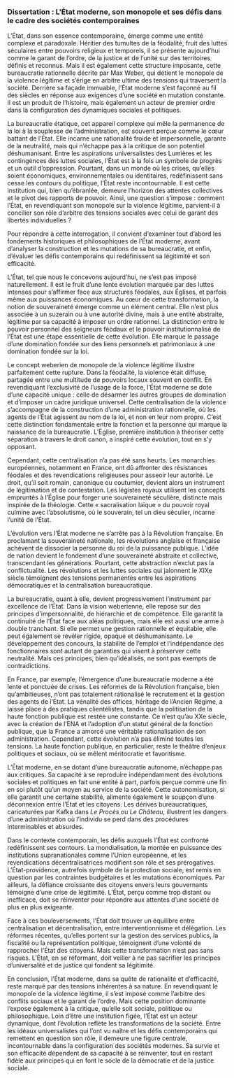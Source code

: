 ### Dissertation : **L’État moderne, son monopole et ses défis dans le cadre des sociétés contemporaines**

L’État, dans son essence contemporaine, émerge comme une entité complexe et paradoxale. Héritier des tumultes de la féodalité, fruit des luttes séculaires entre pouvoirs religieux et temporels, il se présente aujourd’hui comme le garant de l’ordre, de la justice et de l’unité sur des territoires définis et reconnus. Mais il est également cette structure imposante, cette bureaucratie rationnelle décrite par Max Weber, qui détient le monopole de la violence légitime et s’érige en arbitre ultime des tensions qui traversent la société. Derrière sa façade immuable, l’État moderne s’est façonné au fil des siècles en réponse aux exigences d’une société en mutation constante. Il est un produit de l’histoire, mais également un acteur de premier ordre dans la configuration des dynamiques sociales et politiques.

La bureaucratie étatique, cet appareil complexe qui mêle la permanence de la loi à la souplesse de l’administration, est souvent perçue comme le cœur battant de l’État. Elle incarne une rationalité froide et impersonnelle, garante de la neutralité, mais qui n’échappe pas à la critique de son potentiel déshumanisant. Entre les aspirations universalistes des Lumières et les contingences des luttes sociales, l’État est à la fois un symbole de progrès et un outil d’oppression. Pourtant, dans un monde où les crises, qu’elles soient économiques, environnementales ou identitaires, redéfinissent sans cesse les contours du politique, l’État reste incontournable. Il est cette institution qui, bien qu’ébranlée, demeure l’horizon des attentes collectives et le pivot des rapports de pouvoir. Ainsi, une question s’impose : comment l’État, en revendiquant son monopole sur la violence légitime, parvient-il à concilier son rôle d’arbitre des tensions sociales avec celui de garant des libertés individuelles ? 

Pour répondre à cette interrogation, il convient d’examiner tout d’abord les fondements historiques et philosophiques de l’État moderne, avant d’analyser la construction et les mutations de sa bureaucratie, et enfin, d’évaluer les défis contemporains qui redéfinissent sa légitimité et son efficacité.

L’État, tel que nous le concevons aujourd’hui, ne s’est pas imposé naturellement. Il est le fruit d’une lente évolution marquée par des luttes intenses pour s’affirmer face aux structures féodales, aux Églises, et parfois même aux puissances économiques. Au cœur de cette transformation, la notion de souveraineté émerge comme un élément central. Elle n’est plus associée à un suzerain ou à une autorité divine, mais à une entité abstraite, légitime par sa capacité à imposer un ordre rationnel. La distinction entre le pouvoir personnel des seigneurs féodaux et le pouvoir institutionnalisé de l’État est une étape essentielle de cette évolution. Elle marque le passage d’une domination fondée sur des liens personnels et patrimoniaux à une domination fondée sur la loi.

Le concept weberien de monopole de la violence légitime illustre parfaitement cette rupture. Dans la féodalité, la violence était diffuse, partagée entre une multitude de pouvoirs locaux souvent en conflit. En revendiquant l’exclusivité de l’usage de la force, l’État moderne se dote d’une capacité unique : celle de désarmer les autres groupes de domination et d’imposer un cadre juridique universel. Cette centralisation de la violence s’accompagne de la construction d’une administration rationnelle, où les agents de l’État agissent au nom de la loi, et non en leur nom propre. C’est cette distinction fondamentale entre la fonction et la personne qui marque la naissance de la bureaucratie. L’Église, première institution à théoriser cette séparation à travers le droit canon, a inspiré cette évolution, tout en s’y opposant.

Cependant, cette centralisation n’a pas été sans heurts. Les monarchies européennes, notamment en France, ont dû affronter des résistances féodales et des revendications religieuses pour asseoir leur autorité. Le droit, qu’il soit romain, canonique ou coutumier, devient alors un instrument de légitimation et de contestation. Les légistes royaux utilisent les concepts empruntés à l’Église pour forger une souveraineté séculière, distincte mais inspirée de la théologie. Cette « sacralisation laïque » du pouvoir royal culmine avec l’absolutisme, où le souverain, tel un dieu séculier, incarne l’unité de l’État.

L’évolution vers l’État moderne ne s’arrête pas à la Révolution française. En proclamant la souveraineté nationale, les révolutions anglaise et française achèvent de dissocier la personne du roi de la puissance publique. L’idée de nation devient le fondement d’une souveraineté abstraite et collective, transcendant les générations. Pourtant, cette abstraction n’exclut pas la conflictualité. Les révolutions et les luttes sociales qui jalonnent le XIXe siècle témoignent des tensions permanentes entre les aspirations démocratiques et la centralisation bureaucratique.

La bureaucratie, quant à elle, devient progressivement l’instrument par excellence de l’État. Dans la vision weberienne, elle repose sur des principes d’impersonnalité, de hiérarchie et de compétence. Elle garantit la continuité de l’État face aux aléas politiques, mais elle est aussi une arme à double tranchant. Si elle permet une gestion rationnelle et équitable, elle peut également se révéler rigide, opaque et déshumanisante. Le développement des concours, la stabilité de l’emploi et l’indépendance des fonctionnaires sont autant de garanties qui visent à préserver cette neutralité. Mais ces principes, bien qu’idéalisés, ne sont pas exempts de contradictions.

En France, par exemple, l’émergence d’une bureaucratie moderne a été lente et ponctuée de crises. Les réformes de la Révolution française, bien qu’ambitieuses, n’ont pas totalement rationalisé le recrutement et la gestion des agents de l’État. La vénalité des offices, héritage de l’Ancien Régime, a laissé place à des pratiques clientélistes, tandis que la politisation de la haute fonction publique est restée une constante. Ce n’est qu’au XXe siècle, avec la création de l’ENA et l’adoption d’un statut général de la fonction publique, que la France a amorcé une véritable rationalisation de son administration. Cependant, cette évolution n’a pas éliminé toutes les tensions. La haute fonction publique, en particulier, reste le théâtre d’enjeux politiques et sociaux, où se mêlent méritocratie et favoritisme.

L’État moderne, en se dotant d’une bureaucratie autonome, n’échappe pas aux critiques. Sa capacité à se reproduire indépendamment des évolutions sociales et politiques en fait une entité à part, parfois perçue comme une fin en soi plutôt qu’un moyen au service de la société. Cette autonomisation, si elle garantit une certaine stabilité, alimente également le soupçon d’une déconnexion entre l’État et les citoyens. Les dérives bureaucratiques, caricaturées par Kafka dans _Le Procès_ ou _Le Château_, illustrent les dangers d’une administration où l’individu se perd dans des procédures interminables et absurdes.

Dans le contexte contemporain, les défis auxquels l’État est confronté redéfinissent ses contours. La mondialisation, la montée en puissance des institutions supranationales comme l’Union européenne, et les revendications décentralisatrices modifient son rôle et ses prérogatives. L’État-providence, autrefois symbole de la protection sociale, est remis en question par les contraintes budgétaires et les mutations économiques. Par ailleurs, la défiance croissante des citoyens envers leurs gouvernants témoigne d’une crise de légitimité. L’État, perçu comme trop distant ou inefficace, doit se réinventer pour répondre aux attentes d’une société de plus en plus exigeante.

Face à ces bouleversements, l’État doit trouver un équilibre entre centralisation et décentralisation, entre interventionnisme et délégation. Les réformes récentes, qu’elles portent sur la gestion des services publics, la fiscalité ou la représentation politique, témoignent d’une volonté de rapprocher l’État des citoyens. Mais cette transformation n’est pas sans risques. L’État, en se réformant, doit veiller à ne pas sacrifier les principes d’universalité et de justice qui fondent sa légitimité.

En conclusion, l’État moderne, dans sa quête de rationalité et d’efficacité, reste marqué par des tensions inhérentes à sa nature. En revendiquant le monopole de la violence légitime, il s’est imposé comme l’arbitre des conflits sociaux et le garant de l’ordre. Mais cette position dominante l’expose également à la critique, qu’elle soit sociale, politique ou philosophique. Loin d’être une institution figée, l’État est un acteur dynamique, dont l’évolution reflète les transformations de la société. Entre les idéaux universalistes qui l’ont vu naître et les défis contemporains qui remettent en question son rôle, il demeure une figure centrale, incontournable dans la configuration des sociétés modernes. Sa survie et son efficacité dépendent de sa capacité à se réinventer, tout en restant fidèle aux principes qui en font le socle de la démocratie et de la justice sociale.